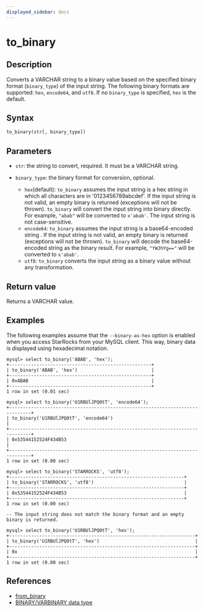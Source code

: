 ```yaml
---
displayed_sidebar: docs
---
```


# to_binary

## Description

Converts a VARCHAR string to a binary value based on the specified binary format (`binary_type`) of the input string. The following binary formats are supported: `hex`, `encode64`, and `utf8`. If no `binary_type` is specified, `hex` is the default.

## Syntax

```Haskell
to_binary(str[, binary_type])
```

## Parameters

- `str`: the string to convert, required. It must be a VARCHAR string.
- `binary_type`: the binary format for conversion, optional.

  - `hex`(default): `to_binary` assumes the input string is a hex string in which all characters are in '0123456789abcdef'. If the input string is not valid, an empty binary is returned (exceptions will not be thrown). `to_binary` will convert the input string into binary directly. For example, `"abab"` will be converted to `x'abab'`. The input string is not case-sensitive.
  - `encode64`: `to_binary` assumes the input string is a base64-encoded string . If the input string is not valid, an empty binary is returned (exceptions will not be thrown). `to_binary` will decode the base64-encoded string as the binary result. For example, `"YWJhYg=="` will be converted to `x'abab'`.
  - `utf8`: `to_binary` converts the input string as a binary value without any transformation.

## Return value

Returns a VARCHAR value.

## Examples

The following examples assume that the `--binary-as-hex` option is enabled when you access StarRocks from your MySQL client. This way, binary data is displayed using hexadecimal notation.

```Plain
mysql> select to_binary('ABAB', 'hex');
+----------------------------------------------------+
| to_binary('ABAB', 'hex')                           |
+----------------------------------------------------+
| 0xABAB                                             |
+----------------------------------------------------+
1 row in set (0.01 sec)

mysql> select to_binary('U1RBUlJPQ0tT', 'encode64');
+------------------------------------------------------------------------------+
| to_binary('U1RBUlJPQ0tT', 'encode64')                                        |
+------------------------------------------------------------------------------+
| 0x53544152524F434B53                                                         |
+------------------------------------------------------------------------------+
1 row in set (0.00 sec)

mysql> select to_binary('STARROCKS', 'utf8');
+----------------------------------------------------------------+
| to_binary('STARROCKS', 'utf8')                                 |
+----------------------------------------------------------------+
| 0x53544152524F434B53                                           |
+----------------------------------------------------------------+
1 row in set (0.00 sec)

-- The input string does not match the binary format and an empty binary is returned.

mysql> select to_binary('U1RBUlJPQ0tT', 'hex');
+--------------------------------------------------------------------+
| to_binary('U1RBUlJPQ0tT', 'hex')                                   |
+--------------------------------------------------------------------+
| 0x                                                                 |
+--------------------------------------------------------------------+
1 row in set (0.00 sec)
```

## References

- [from_binary](from_binary.md)
- [BINARY/VARBINARY data type](../../data-types/string-type/BINARY.md)
